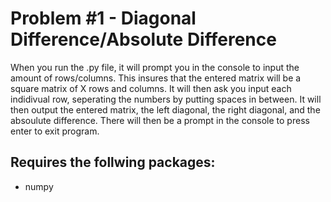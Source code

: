 # Problem #1 - Diagonal Difference/Absolute Difference
When you run the .py file, it will prompt you in the console to input the amount of rows/columns. 
This insures that the entered matrix will be a square matrix of X rows and columns.
It will then ask you input each indidivual row, seperating the numbers by putting spaces in between.
It will then output the entered matrix, the left diagonal, the right diagonal, and the absoulute difference.
There will then be a prompt in the console to press enter to exit program. 

## Requires the follwing packages:
* numpy